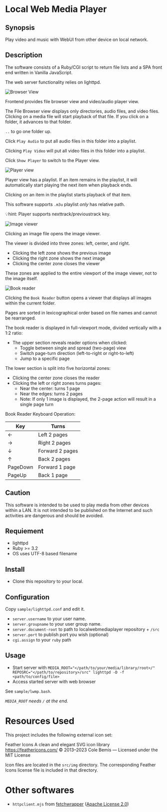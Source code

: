 # Local Web Media Player

## Synopsis

Play video and music with WebUI from other device on local network.

## Description

The software consists of a Ruby/CGI script to return file lists and a SPA front end written in Vanilla JavaScript.

The web server functionality relies on lighttpd.

![Browser View](doc/img/filebrowser.webp)

Frontend provides file browser view and video/audio player view.

The File Browser view displays only directories, audio files, and video files.
Clicking on a media file will start playback of that file.
If you click on a folder, it advances to that folder.

`..` to go one folder up.

Click `Play Audio` to put all audio files in this folder into a playlist.

Clicking `Play Video` will put all video files in this folder into a playlist.

Click `Show Player` to switch to the Player view.

![Player view](doc/img/videoplayer.webp)

Player view has a playlist.
If an item remains in the playlist, it will automatically start playing the next item when playback ends.

Clicking on an item in the playlist starts playback of that item.

This software supports `.m3u` playlist *only* has relative path.

💡hint: Player supports nexttrack/previoustrack key.

![Image viewer](doc/img/imageviewer.webp)

Clicking an image file opens the image viewer.

The viewer is divided into three zones: left, center, and right.

* Clicking the left zone shows the previous image
* Clicking the right zone shows the next image
* Clicking the center zone closes the viewer

These zones are applied to the entire viewport of the image viewer, not to the image itself.

![Book reader](doc/img/bookreader.webp)

Clicking the `Book Reader` button opens a viewer that displays all images within the current folder.

Pages are sorted in lexicographical order based on file names and cannot be rearranged.

The book reader is displayed in full-viewport mode, divided vertically with a 1:2 ratio:

* The upper section reveals reader options when clicked:
    * Toggle between single and spread (two-page) view
    * Switch page-turn direction (left-to-right or right-to-left)
    * Jump to a specific page

The lower section is split into five horizontal zones:

* Clicking the center zone closes the reader
* Clicking the left or right zones turns pages:
    * Near the center: turns 1 page
    * Near the edges: turns 2 pages
    * Note: If only 1 image is displayed, the 2-page action will result in a single page turn

Book Reader Keyboard Operation:

|Key|Turns|
|-----|-------------------|
|←|Left 2 pages|
|→|Right 2 pages|
|↓|Forward 2 pages|
|↑|Back 2 pages|
|PageDown|Forward 1 page|
|PageUp|Back 1 page|

## Caution

This software is intended to be used to play media from other devices within a LAN.
It is not intended to be published on the Internet and such activities are dangerous and should be avoided.

## Requiement

* lighttpd
* Ruby >= 3.2
* OS uses UTF-8 based filename

## Install

* Clone this repository to your local.

## Configuration

Copy `sample/lighttpd.conf` and edit it.

* `server.username` to your user name.
* `server.groupname` to your user group name.
* `server.document-root` to path to localwebmediaplayer repository + `/src`
* `server.port` to publish port you wish (optional)
* `cgi.assign` to your `ruby` path

## Usage

* Start server with `MEDIA_ROOT="</path/to/your/media/library/root>/" REPOSRC="</path/to/repository>/src" lighttpd -D -f <path/to/config/file>`
* Access started server with web browser

See `sample/lwmp.bash`.

*`MEDIA_ROOT` needs `/` at the end.*

# Resources Used

This project includes the following external icon set:

Feather Icons A clean and elegant SVG icon library <https://feathericons.com/> © 2013–2023 Cole Bemis — Licensed under the MIT License

Icon files are located in the `src/img` directory. The corresponding Feather Icons license file is included in that directory.

# Other softwares

* `httpclient.mjs` from [fetchwrapper](https://github.com/reasonset/fetchwrapper) ([Apache License 2.0](https://github.com/reasonset/fetchwrapper/blob/master/LICENSE))

